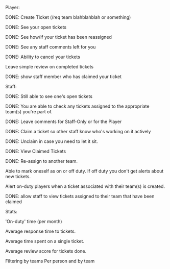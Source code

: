 Player:


DONE: Create Ticket (/req team blahblahblah or something)

DONE: See your open tickets
       
DONE: See how/if your ticket has  been reassigned

DONE: See any staff comments left for you

DONE: Ability to cancel your tickets

Leave simple review on completed tickets

DONE: show staff member who has claimed your ticket

Staff:


DONE: Still able to see one's open tickets

DONE: You are able to check any tickets assigned to the appropriate team(s) you're part of.

DONE: Leave comments for Staff-Only or for the Player

DONE: Claim a ticket so other staff know who's working on it actively

DONE: Unclaim in case you need to let it sit.

DONE: View Claimed Tickets

DONE: Re-assign to another team.

Able to mark oneself as on or off duty. If off duty you don't get alerts about new tickets.

Alert on-duty players when a ticket associated with their team(s) is created.

DONE: allow staff to view tickets assigned to their team that have been claimed

Stats:


'On-duty' time (per month)

Average response time to tickets.

Average time spent on a single ticket.


Average review score for tickets done.

Filtering by teams
Per person and by team